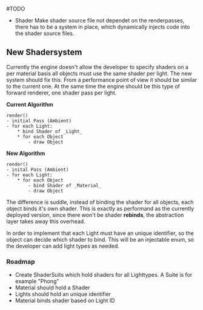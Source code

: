 #TODO
- Shader
    Make shader source file not dependet on the renderpasses,
    there has to be a system in place, which dynamically injects code into the shader source files.
    

## New Shadersystem

Currently the engine doesn't allow the developer to specify shaders on a per material basis
all objects must use the same shader per light. The new system should fix this.
From a performance point of view it should be similar to the current one. At the same time
the engine should be this type of forward renderer, one shader pass per light.

**Current Algorithm**

    render()
    - initial Pass (Ambient)
    - for each Light:
        * bind Shader of _Light_
        * for each Object
            - draw Object
            
**New Algorithm**

    render()
    - inital Pass (Ambient)
    - for each Light:
        * for each Object
            - bind Shader of _Material_
            - draw Object


The difference is suddle, instead of binding the shader for all objects, each object binds it's own shader.
This is exactly as performand as the currently deployed version, since there won't be shader **rebinds**,
the abstraction layer takes away this overhead.

In order to implement that each Light must have an unique identifier, so the object can decide which shader to bind.
This will be an injectable enum, so the developer can add light types as needed.

### Roadmap

* Create ShaderSuits which hold shaders for all Lighttypes. A Suite is for example "Phong"
* Material should hold a Shader
* Lights should hold an unique identifier
* Material binds shader based on Light ID